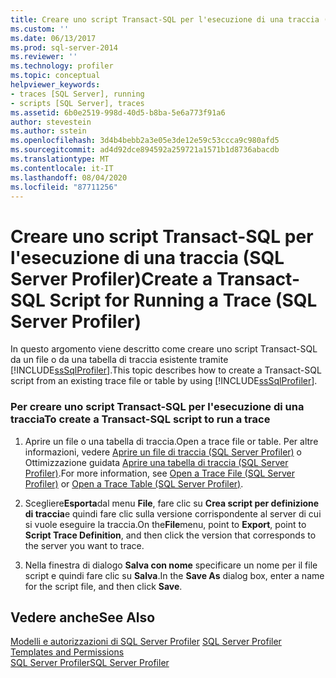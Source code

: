 ```yaml
---
title: Creare uno script Transact-SQL per l'esecuzione di una traccia (SQL Server Profiler) | Microsoft Docs
ms.custom: ''
ms.date: 06/13/2017
ms.prod: sql-server-2014
ms.reviewer: ''
ms.technology: profiler
ms.topic: conceptual
helpviewer_keywords:
- traces [SQL Server], running
- scripts [SQL Server], traces
ms.assetid: 6b0e2519-998d-40d5-b8ba-5e6a773f91a6
author: stevestein
ms.author: sstein
ms.openlocfilehash: 3d4b4bebb2a3e05e3de12e59c53ccca9c980afd5
ms.sourcegitcommit: ad4d92dce894592a259721a1571b1d8736abacdb
ms.translationtype: MT
ms.contentlocale: it-IT
ms.lasthandoff: 08/04/2020
ms.locfileid: "87711256"
---
```

# <a name="create-a-transact-sql-script-for-running-a-trace-sql-server-profiler"></a><span data-ttu-id="c4c41-102">Creare uno script Transact-SQL per l'esecuzione di una traccia (SQL Server Profiler)</span><span class="sxs-lookup"><span data-stu-id="c4c41-102">Create a Transact-SQL Script for Running a Trace (SQL Server Profiler)</span></span>
  <span data-ttu-id="c4c41-103">In questo argomento viene descritto come creare uno script Transact-SQL da un file o da una tabella di traccia esistente tramite [!INCLUDE[ssSqlProfiler](../../includes/sssqlprofiler-md.md)].</span><span class="sxs-lookup"><span data-stu-id="c4c41-103">This topic describes how to create a Transact-SQL script from an existing trace file or table by using [!INCLUDE[ssSqlProfiler](../../includes/sssqlprofiler-md.md)].</span></span>  
  
### <a name="to-create-a-transact-sql-script-to-run-a-trace"></a><span data-ttu-id="c4c41-104">Per creare uno script Transact-SQL per l'esecuzione di una traccia</span><span class="sxs-lookup"><span data-stu-id="c4c41-104">To create a Transact-SQL script to run a trace</span></span>  
  
1.  <span data-ttu-id="c4c41-105">Aprire un file o una tabella di traccia.</span><span class="sxs-lookup"><span data-stu-id="c4c41-105">Open a trace file or table.</span></span> <span data-ttu-id="c4c41-106">Per altre informazioni, vedere [Aprire un file di traccia &#40;SQL Server Profiler&#41;](open-a-trace-file-sql-server-profiler.md) o Ottimizzazione guidata [Aprire una tabella di traccia &#40;SQL Server Profiler&#41;](open-a-trace-table-sql-server-profiler.md).</span><span class="sxs-lookup"><span data-stu-id="c4c41-106">For more information, see [Open a Trace File &#40;SQL Server Profiler&#41;](open-a-trace-file-sql-server-profiler.md) or [Open a Trace Table &#40;SQL Server Profiler&#41;](open-a-trace-table-sql-server-profiler.md).</span></span>  
  
2.  <span data-ttu-id="c4c41-107">Scegliere**Esporta**dal menu **File**, fare clic su **Crea script per definizione di traccia**e quindi fare clic sulla versione corrispondente al server di cui si vuole eseguire la traccia.</span><span class="sxs-lookup"><span data-stu-id="c4c41-107">On the**File**menu, point to **Export**, point to **Script Trace Definition**, and then click the version that corresponds to the server you want to trace.</span></span>  
  
3.  <span data-ttu-id="c4c41-108">Nella finestra di dialogo **Salva con nome** specificare un nome per il file script e quindi fare clic su **Salva**.</span><span class="sxs-lookup"><span data-stu-id="c4c41-108">In the **Save As** dialog box, enter a name for the script file, and then click **Save**.</span></span>  
  
## <a name="see-also"></a><span data-ttu-id="c4c41-109">Vedere anche</span><span class="sxs-lookup"><span data-stu-id="c4c41-109">See Also</span></span>  
 <span data-ttu-id="c4c41-110">[Modelli e autorizzazioni di SQL Server Profiler](sql-server-profiler-templates-and-permissions.md) </span><span class="sxs-lookup"><span data-stu-id="c4c41-110">[SQL Server Profiler Templates and Permissions](sql-server-profiler-templates-and-permissions.md) </span></span>  
 [<span data-ttu-id="c4c41-111">SQL Server Profiler</span><span class="sxs-lookup"><span data-stu-id="c4c41-111">SQL Server Profiler</span></span>](sql-server-profiler.md)  
  
  

